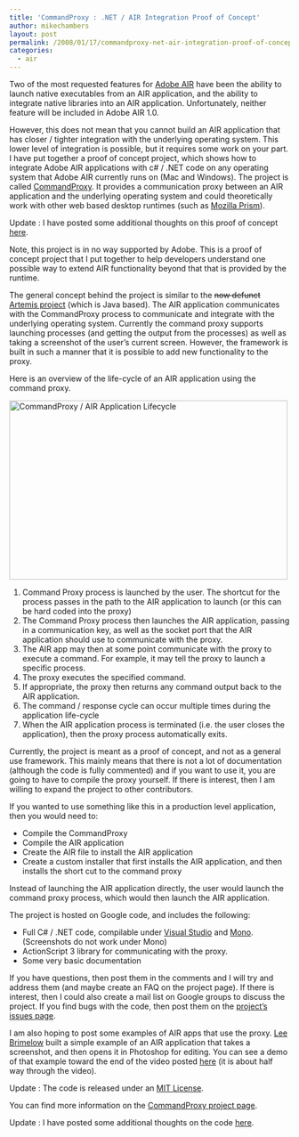 ```yaml
---
title: 'CommandProxy : .NET / AIR Integration Proof of Concept'
author: mikechambers
layout: post
permalink: /2008/01/17/commandproxy-net-air-integration-proof-of-concept/
categories:
  - air
---
```



Two of the most requested features for [Adobe AIR][1] have been the ability to launch native executables from an AIR application, and the ability to integrate native libraries into an AIR application. Unfortunately, neither feature will be included in Adobe AIR 1.0.

However, this does not mean that you cannot build an AIR application that has closer / tighter integration with the underlying operating system. This lower level of integration is possible, but it requires some work on your part. I have put together a proof of concept project, which shows how to integrate Adobe AIR applications with c# / .NET code on any operating system that Adobe AIR currently runs on (Mac and Windows). The project is called [CommandProxy][2]. It provides a communication proxy between an AIR application and the underlying operating system and could theoretically work with other web based desktop runtimes (such as [Mozilla Prism][3]).

Update : I have posted some additional thoughts on this proof of concept [here][4].  
<!--more-->

  
Note, this project is in no way supported by Adobe. This is a proof of concept project that I put together to help developers understand one possible way to extend AIR functionality beyond that that is provided by the runtime.

The general concept behind the project is similar to the <strike>now defunct</strike> [Artemis project][5] (which is Java based). The AIR application communicates with the CommandProxy process to communicate and integrate with the underlying operating system. Currently the command proxy supports launching processes (and getting the output from the processes) as well as taking a screenshot of the user&#8217;s current screen. However, the framework is built in such a manner that it is possible to add new functionality to the proxy.

Here is an overview of the life-cycle of an AIR application using the command proxy.

[<img src="http://farm3.static.flickr.com/2366/2199401003_55dd51c188.jpg" width="500" height="322" alt="CommandProxy / AIR Application Lifecycle" />][6]

1.  Command Proxy process is launched by the user. The shortcut for the process passes in the path to the AIR application to launch (or this can be hard coded into the proxy)
2.  The Command Proxy process then launches the AIR application, passing in a communication key, as well as the socket port that the AIR application should use to communicate with the proxy.
3.  The AIR app may then at some point communicate with the proxy to execute a command. For example, it may tell the proxy to launch a specific process.
4.  The proxy executes the specified command.
5.  If appropriate, the proxy then returns any command output back to the AIR application.
6.  The command / response cycle can occur multiple times during the application life-cycle
7.  When the AIR application process is terminated (i.e. the user closes the application), then the proxy process automatically exits.

Currently, the project is meant as a proof of concept, and not as a general use framework. This mainly means that there is not a lot of documentation (although the code is fully commented) and if you want to use it, you are going to have to compile the proxy yourself. If there is interest, then I am willing to expand the project to other contributors.

If you wanted to use something like this in a production level application, then you would need to:

*   Compile the CommandProxy
*   Compile the AIR application
*   Create the AIR file to install the AIR application
*   Create a custom installer that first installs the AIR application, and then installs the short cut to the command proxy

Instead of launching the AIR application directly, the user would launch the command proxy process, which would then launch the AIR application.

The project is hosted on Google code, and includes the following:

*   Full C# / .NET code, compilable under [Visual Studio][7] and [Mono][8]. (Screenshots do not work under Mono)
*   ActionScript 3 library for communicating with the proxy.
*   Some very basic documentation

If you have questions, then post them in the comments and I will try and address them (and maybe create an FAQ on the project page). If there is interest, then I could also create a mail list on Google groups to discuss the project. If you find bugs with the code, then post them on the [project&#8217;s issues page][9].

I am also hoping to post some examples of AIR apps that use the proxy. [Lee Brimelow][10] built a simple example of an AIR application that takes a screenshot, and then opens it in Photoshop for editing. You can see a demo of that example toward the end of the video posted [here][11] (it is about half way through the video).

Update : The code is released under an [MIT License][12].

You can find more information on the [CommandProxy project page][2].

Update : I have posted some additional thoughts on the code [here][4].

 [1]: http://www.adobe.com/go/air
 [2]: http://code.google.com/p/commandproxy/
 [3]: http://wiki.mozilla.org/Prism
 [4]: http://www.mikechambers.com/blog/2008/01/22/commandproxy-its-cool-but-is-it-a-good-idea/
 [5]: http://artemis.effectiveui.com/
 [6]: http://www.flickr.com/photos/mikechambers/2199401003/ "CommandProxy / AIR Application Lifecycle by mike.chambers, on Flickr"
 [7]: http://www.microsoft.com/express/vcsharp/Default.aspx
 [8]: http://www.mono-project.com/Main_Page
 [9]: http://code.google.com/p/commandproxy/issues/list
 [10]: http://www.theflashblog.com
 [11]: http://theflashblog.com/?p=309
 [12]: http://www.opensource.org/licenses/mit-license.php